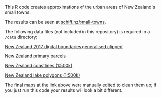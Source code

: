 This R code creates approximations of the urban areas of New Zealand's small towns.

The results can be seen at [schiff.nz/small-towns](http://schiff.nz/small-towns). 

The following data files (not included in this repository) is required in a `/data` directory:

[New Zealand 2017 digital boundaries generalised clipped](http://www3.stats.govt.nz/digitalboundaries/annual/ESRI_Shapefile_2017_Digital_Boundaries_Generalised_Clipped.zip)

[New Zealand primary parcels](https://data.linz.govt.nz/layer/50772-nz-primary-parcels/)

[New Zealand coastlines (1:500k)](https://data.linz.govt.nz/layer/50204-nz-coastlines-topo-1500k/)

[New Zealand lake polygons (1:500k)](https://data.linz.govt.nz/layer/50212-nz-lake-polygons-topo-1500k/)

The final maps at the link above were manually edited to clean them up; if you just run this code your results will look a bit different. 